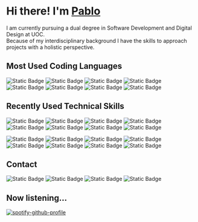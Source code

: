 # Hi there! I'm [Pablo](https://apausa.dev)

I am currently pursuing a dual degree in Software Development and Digital Design at UOC.  
Because of my interdisciplinary background I have the skills to approach projects with a holistic perspective.

## Most Used Coding Languages

![Static Badge](https://img.shields.io/badge/Bash-0d1117?syle=flat&logo=gnubash)
![Static Badge](https://img.shields.io/badge/C-0d1117?syle=flat&logo=c)
![Static Badge](https://img.shields.io/badge/Java-0d1117?syle=flat)
![Static Badge](https://img.shields.io/badge/JavaScript-0d1117?syle=flat&logo=javascript)
![Static Badge](https://img.shields.io/badge/Python-0d1117?syle=flat&logo=python)
![Static Badge](https://img.shields.io/badge/SQL-0d1117?syle=flat)
![Static Badge](https://img.shields.io/badge/TypeScript-0d1117?syle=flat&logo=typescript)
![Static Badge](https://img.shields.io/badge/Kotlin-0d1117?syle=flat&logo=kotlin)

## Recently Used Technical Skills

![Static Badge](https://img.shields.io/badge/Angular-0d1117?syle=flat&logo=angular)
![Static Badge](https://img.shields.io/badge/CSS-0d1117?syle=flat&logo=css3)
![Static Badge](https://img.shields.io/badge/D3.js-0d1117?syle=flat&logo=d3dotjs)
![Static Badge](https://img.shields.io/badge/Figma-0d1117?syle=flat&logo=figma)
![Static Badge](https://img.shields.io/badge/Git-0d1117?syle=flat&logo=git)
![Static Badge](https://img.shields.io/badge/HTML-0d1117?syle=flat&logo=html5)
![Static Badge](https://img.shields.io/badge/Linux-0d1117?syle=flat&logo=linux)
![Static Badge](https://img.shields.io/badge/Next.js-0d1117?syle=flat&logo=nextdotjs)

![Static Badge](https://img.shields.io/badge/Node.js-0d1117?syle=flat&logo=nodedotjs)
![Static Badge](https://img.shields.io/badge/PostgreSQL-0d1117?syle=flat&logo=postgresql)
![Static Badge](https://img.shields.io/badge/React.js-0d1117?syle=flat&logo=react)
![Static Badge](https://img.shields.io/badge/React_Native-0d1117?syle=flat&logo=react)
![Static Badge](https://img.shields.io/badge/Redux.js-0d1117?syle=flat&logo=redux)
![Static Badge](https://img.shields.io/badge/RxJS-0d1117?syle=flat)
![Static Badge](https://img.shields.io/badge/Spring_Boot-0d1117?syle=flat&logo=springboot)
![Static Badge](https://img.shields.io/badge/Vue.js-0d1117?syle=flat&logo=vuedotjs)

## Contact

![Static Badge](https://img.shields.io/badge/Personal_Web-0d1117?syle=flat&logo=linktree)
![Static Badge](https://img.shields.io/badge/LinkedIn-0d1117?syle=flat&logo=linkedin)
![Static Badge](https://img.shields.io/badge/LeetCode-0d1117?syle=flat&logo=leetcode)
![Static Badge](https://img.shields.io/badge/Telegram-0d1117?syle=flat&logo=telegram)

## Now listening...

[![spotify-github-profile](https://spotify-github-profile.kittinanx.com/api/view?uid=pabloapausa&cover_image=true&theme=natemoo-re&show_offline=true&background_color=121212&interchange=false&bar_color=53b14f&bar_color_cover=false)](https://spotify-github-profile.kittinanx.com/api/view?uid=pabloapausa&redirect=true)
